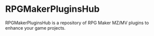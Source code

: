 # RPGMakerPluginsHub
RPGMakerPluginsHub is a repository of RPG Maker MZ/MV plugins to enhance your game projects.
